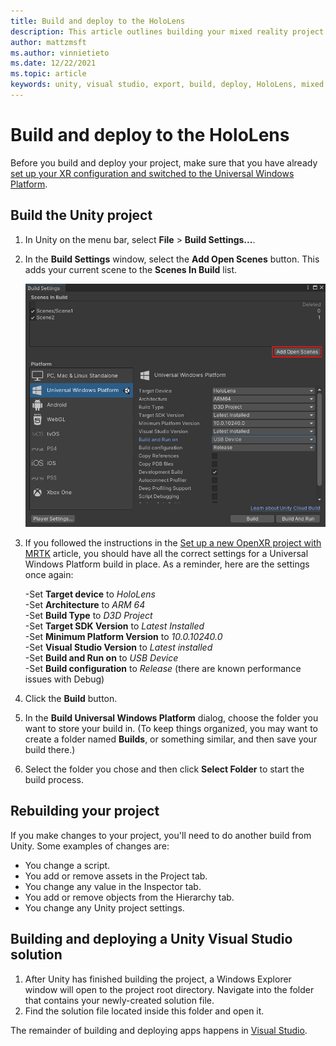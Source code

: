 ```yaml
---
title: Build and deploy to the HoloLens
description: This article outlines building your mixed reality project with Unity and Visual Studio so you can deploy it to the HoloLens.
author: mattzmsft
ms.author: vinnietieto
ms.date: 12/22/2021
ms.topic: article
keywords: unity, visual studio, export, build, deploy, HoloLens, mixed reality headset, windows mixed reality headset, virtual reality headset, UWP, deploying
---
```


# Build and deploy to the HoloLens

Before you build and deploy your project, make sure that you have already [set up your XR configuration and switched to the Universal Windows Platform](choosing-unity-version.md).

## Build the Unity project

1. In Unity on the menu bar, select **File** > **Build Settings...**.
1. In the **Build Settings** window, select the **Add Open Scenes** button. This adds your current scene to the **Scenes In Build** list.

    ![Screen shot of Unity build settings](images/023-build-settings.png)

1. If you followed the instructions in the [Set up a new OpenXR project with MRTK](new-openxr-project-with-mrtk.md) article, you should have all the correct settings for a Universal Windows Platform build in place. As a reminder, here are the settings once again:

    -Set **Target device** to *HoloLens*  
    -Set **Architecture** to *ARM 64*  
    -Set **Build Type** to *D3D Project*  
    -Set **Target SDK Version** to *Latest   Installed*  
    -Set **Minimum Platform Version** to *10.0.10240.0*  
    -Set **Visual Studio Version** to *Latest installed*  
    -Set **Build and Run on** to *USB Device*  
    -Set **Build configuration** to *Release* (there are known performance issues with Debug)

1. Click the **Build** button.
1. In the **Build Universal Windows Platform** dialog, choose the folder you want to store your build in. (To keep things organized, you may want to create a folder named **Builds**, or something similar, and then save your build there.) 
1. Select the folder you chose and then click **Select Folder** to start the build process.

## Rebuilding your project

If you make changes to your project, you'll need to do another build from Unity. Some examples of changes are:
* You change a script.
* You add or remove assets in the Project tab.
* You change any value in the Inspector tab.
* You add or remove objects from the Hierarchy tab.
* You change any Unity project settings.

## Building and deploying a Unity Visual Studio solution

1. After Unity has finished building the project, a Windows Explorer window will open to the project root directory. Navigate into the folder that contains your newly-created solution file.
1. Find the solution file located inside this folder and open it.

The remainder of building and deploying apps happens in [Visual Studio](../advanced-concepts/using-visual-studio.md). 



